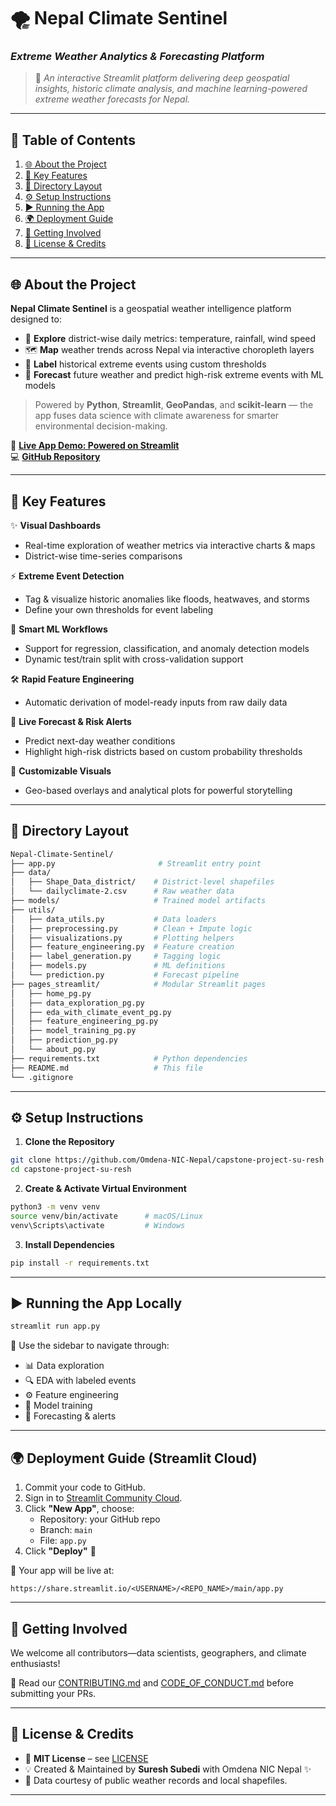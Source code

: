 # 🌪️ **Nepal Climate Sentinel**  
### *Extreme Weather Analytics & Forecasting Platform*

> 🔮 *An interactive Streamlit platform delivering deep geospatial insights, historic climate analysis, and machine learning-powered extreme weather forecasts for Nepal.*


---

## 📌 Table of Contents

1. [🌐 About the Project](#-about-the-project)  
2. [🚀 Key Features](#-key-features)  
3. [📁 Directory Layout](#-directory-layout)  
4. [⚙️ Setup Instructions](#-setup-instructions)  
5. [▶️ Running the App](#️-running-the-app)  
6. [🌍 Deployment Guide](#-deployment-guide)  
7. [🤝 Getting Involved](#-getting-involved)  
8. [📜 License & Credits](#-license--credits)

---

## 🌐 About the Project

**Nepal Climate Sentinel** is a geospatial weather intelligence platform designed to:

- 🧭 **Explore** district-wise daily metrics: temperature, rainfall, wind speed  
- 🗺️ **Map** weather trends across Nepal via interactive choropleth layers  
- 🧾 **Label** historical extreme events using custom thresholds  
- 🔮 **Forecast** future weather and predict high-risk extreme events with ML models

> Powered by **Python**, **Streamlit**, **GeoPandas**, and **scikit-learn** — the app fuses data science with climate awareness for smarter environmental decision-making.

🎯 **[Live App Demo: Powered on Streamlit](https://omdenaweather.streamlit.app/)**  
💻 **[GitHub Repository](https://github.com/Omdena-NIC-Nepal/capstone-project-su-resh/)**

---

## 🚀 Key Features

✨ **Visual Dashboards**  
- Real-time exploration of weather metrics via interactive charts & maps  
- District-wise time-series comparisons  

⚡ **Extreme Event Detection**  
- Tag & visualize historic anomalies like floods, heatwaves, and storms  
- Define your own thresholds for event labeling  

🧠 **Smart ML Workflows**  
- Support for regression, classification, and anomaly detection models  
- Dynamic test/train split with cross-validation support  

🛠️ **Rapid Feature Engineering**  
- Automatic derivation of model-ready inputs from raw daily data  

🔔 **Live Forecast & Risk Alerts**  
- Predict next-day weather conditions  
- Highlight high-risk districts based on custom probability thresholds  

🎨 **Customizable Visuals**  
- Geo-based overlays and analytical plots for powerful storytelling  

---

## 📁 Directory Layout

```bash
Nepal-Climate-Sentinel/
├── app.py                       # Streamlit entry point
├── data/
│   ├── Shape_Data_district/    # District-level shapefiles
│   └── dailyclimate-2.csv      # Raw weather data
├── models/                     # Trained model artifacts
├── utils/
│   ├── data_utils.py           # Data loaders
│   ├── preprocessing.py        # Clean + Impute logic
│   ├── visualizations.py       # Plotting helpers
│   ├── feature_engineering.py  # Feature creation
│   ├── label_generation.py     # Tagging logic
│   ├── models.py               # ML definitions
│   └── prediction.py           # Forecast pipeline
├── pages_streamlit/            # Modular Streamlit pages
│   ├── home_pg.py
│   ├── data_exploration_pg.py
│   ├── eda_with_climate_event_pg.py
│   ├── feature_engineering_pg.py
│   ├── model_training_pg.py
│   ├── prediction_pg.py
│   └── about_pg.py
├── requirements.txt            # Python dependencies
├── README.md                   # This file
└── .gitignore
```

---

## ⚙️ Setup Instructions

1. **Clone the Repository**
```bash
git clone https://github.com/Omdena-NIC-Nepal/capstone-project-su-resh
cd capstone-project-su-resh
```

2. **Create & Activate Virtual Environment**
```bash
python3 -m venv venv
source venv/bin/activate      # macOS/Linux
venv\Scripts\activate         # Windows
```

3. **Install Dependencies**
```bash
pip install -r requirements.txt
```

---

## ▶️ Running the App Locally

```bash
streamlit run app.py
```

🧭 Use the sidebar to navigate through:

- 📊 Data exploration  
- 🔍 EDA with labeled events  
- ⚙️ Feature engineering  
- 🧠 Model training  
- 🔮 Forecasting & alerts  

---

## 🌍 Deployment Guide (Streamlit Cloud)

1. Commit your code to GitHub.
2. Sign in to [Streamlit Community Cloud](https://streamlit.io/cloud).
3. Click **"New App"**, choose:
   - Repository: your GitHub repo  
   - Branch: `main`  
   - File: `app.py`
4. Click **"Deploy"** 🎉

🔗 Your app will be live at:

```
https://share.streamlit.io/<USERNAME>/<REPO_NAME>/main/app.py
```

---

## 🤝 Getting Involved

We welcome all contributors—data scientists, geographers, and climate enthusiasts!

📄 Read our [CONTRIBUTING.md](CONTRIBUTING.md) and [CODE_OF_CONDUCT.md](CODE_OF_CONDUCT.md) before submitting your PRs.

---

## 📜 License & Credits

- 📄 **MIT License** – see [LICENSE](LICENSE)
- 💡 Created & Maintained by **Suresh Subedi** with Omdena NIC Nepal ✨  
- 📢 Data courtesy of public weather records and local shapefiles.

---